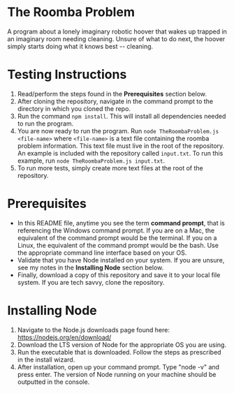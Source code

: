 # The Roomba Problem
A program about a lonely imaginary robotic hoover that wakes up trapped in an imaginary room needing cleaning. Unsure of what to do next, the hoover simply starts doing what it knows best -- cleaning.


# Testing Instructions
1. Read/perform the steps found in the **Prerequisites** section below.
2. After cloning the repository, navigate in the command prompt to the directory in which you cloned the repo.
3. Run the command `npm install`. This will install all dependencies needed to run the program.
4. You are now ready to run the program. Run `node TheRoombaProblem.js <file-name>` where `<file-name>` is a text file containing the roomba problem information. This text file must live in the root of the repository. An example is included with the repository called `input.txt`. To run this example, run `node TheRoombaProblem.js input.txt`.
5. To run more tests, simply create more text files at the root of the repository.

# Prerequisites
- In this README file, anytime you see the term **command prompt**, that is referencing the Windows command prompt. If you are on a Mac, the equivalent of the command prompt would be the terminal. If you on a Linux, the equivalent of the command prompt would be the bash. Use the appropriate command line interface based on your OS.
- Validate that you have Node installed on your system. If you are unsure, see my notes in the **Installing Node** section below.
- Finally, download a copy of this repository and save it to your local file system. If you are tech savvy, clone the repository.

# Installing Node
1. Navigate to the Node.js downloads page found here: https://nodejs.org/en/download/
2. Download the LTS version of Node for the appropriate OS you are using.
3. Run the executable that is downloaded. Follow the steps as prescribed in the install wizard.
4. After installation, open up your command prompt. Type "node -v" and press enter. The version of Node running on your machine should be outputted in the console.
